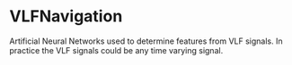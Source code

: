 # VLFNavigation
Artificial Neural Networks used to determine features from VLF signals. In practice the VLF signals could be any time varying signal.